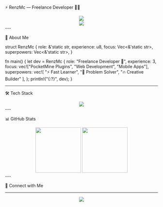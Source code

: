 ⚡ RenzMc — Freelance Developer 👋🚀

<div align="center">
  <img src="https://capsule-render.vercel.app/api?type=waving&color=gradient&height=250&section=header&text=RenzMc%20Developer&fontSize=45&fontColor=fff&animation=twinkling&fontAlignY=35&desc=Crafting%20Code%20Since%202020&descAlignY=55&descAlign=50"/>
</div><div align="center">
  <img src="https://readme-typing-svg.herokuapp.com?font=Orbitron&size=28&duration=2500&pause=800&color=00D9FF&center=true&vCenter=true&width=700&lines=⚡+Freelance+Developer;🔥+PocketMine+Plugin+Creator;🌐+Full-Stack+Learner;🚀+Always+Building+Cool+Stuff" />
</div>
---

🌟 About Me

struct RenzMc {
    role: &'static str,
    experience: u8,
    focus: Vec<&'static str>,
    superpowers: Vec<&'static str>,
}

fn main() {
    let dev = RenzMc {
        role: "Freelance Developer 🚀",
        experience: 3,
        focus: vec!["PocketMine Plugins", "Web Development", "Mobile Apps"],
        superpowers: vec![
            "⚡ Fast Learner",
            "🎯 Problem Solver",
            "🔥 Creative Builder"
        ],
    };
    println!("{:?}", dev);
}


---

🛠️ Tech Stack

<div align="center">
  <img src="https://skillicons.dev/icons?i=php,java,kotlin,js,ts,python,react,nextjs,mysql,firebase&theme=dark" />
</div>
---

📊 GitHub Stats

<div align="center">
  <img height="150em" src="https://github-readme-stats.vercel.app/api?username=RenzMc&show_icons=true&theme=tokyonight&hide_border=true"/>
  <img height="150em" src="https://github-readme-stats.vercel.app/api/top-langs/?username=RenzMc&layout=compact&theme=tokyonight&hide_border=true"/>
</div>
---

💬 Connect with Me






---

<div align="center">
  <img src="https://readme-typing-svg.herokuapp.com?font=Orbitron&size=25&duration=2500&pause=800&color=FF6B6B&center=true&vCenter=true&width=700&lines=🚀+Let's+Build+Something+Extraordinary!;✨+Your+Vision+%2C+My+Code+✨" />
</div>  
